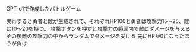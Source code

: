 GPT-o1で作成したバトルゲーム

実行すると勇者と敵が生成されて、それぞれHP100と勇者は攻撃力15〜25、敵は10〜20を持つ。
攻撃ボタンを押すと攻撃力の範囲内で敵にダメージを与える
その後敵の攻撃力の中からランダムでダメージを受ける
先にHPが0になったほうが負け

